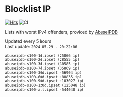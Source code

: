 # Blocklist IP

[![Hits](https://hits.seeyoufarm.com/api/count/incr/badge.svg?url=https%3A%2F%2Fgithub.com%2Fborestad%2Fblocklist-ip%2F&count_bg=%2379C83D&title_bg=%23555555&icon=&icon_color=%23E7E7E7&title=hits&edge_flat=false)](https://hits.seeyoufarm.com)  ![CI](https://img.shields.io/github/workflow/status/borestad/blocklist-ip/CI?style=flat-square)

Lists with worst IPv4 offenders, provided by [AbuseIPDB](https://www.abuseipdb.com/)

<!-- FOOTER-PLACEHOLDER -->
Updated every 5 hours<br>
Last update: `2024-05-29 - 20:22:06`
```
abuseipdb-s100-1d.ipset (25066 ip)
abuseipdb-s100-2d.ipset (28555 ip)
abuseipdb-s100-3d.ipset (30585 ip)
abuseipdb-s100-7d.ipset (35869 ip)
abuseipdb-s100-30d.ipset (56904 ip)
abuseipdb-s100-60d.ipset (80835 ip)
abuseipdb-s100-90d.ipset (103027 ip)
abuseipdb-s100-120d.ipset (125048 ip)
abuseipdb-s100-all.ipset (544040 ip)
```
